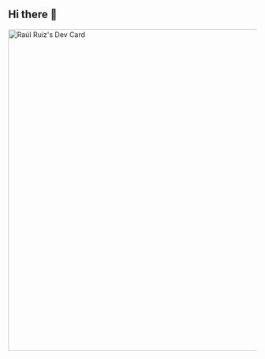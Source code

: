 ## Hi there 👋

<a href="https://app.daily.dev/raulruiz"><img src="https://api.daily.dev/devcards/v2/UvsgSZBtNSNIEr4L2CkPv.png?type=wide&r=sxu" width="652" alt="Raúl Ruiz's Dev Card"/></a>
<!--
**adhesiboss/adhesiboss** is a ✨ _special_ ✨ repository because its `README.md` (this file) appears on your GitHub profile.

Here are some ideas to get you started:

- 🔭 I’m currently working on ...
- 🌱 I’m currently learning ...
- 👯 I’m looking to collaborate on ...
- 🤔 I’m looking for help with ...
- 💬 Ask me about ...
- 📫 How to reach me: ...
- 😄 Pronouns: ...
- ⚡ Fun fact: ...
-->
